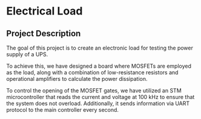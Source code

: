 # Electrical Load

## Project Description

The goal of this project is to create an electronic load for testing the power supply of a UPS.

To achieve this, we have designed a board where MOSFETs are employed as the load, along with a combination of low-resistance resistors and operational amplifiers to calculate the power dissipation.

To control the opening of the MOSFET gates, we have utilized an STM microcontroller that reads the current and voltage at 100 kHz to ensure that the system does not overload. Additionally, it sends information via UART protocol to the main controller every second.
